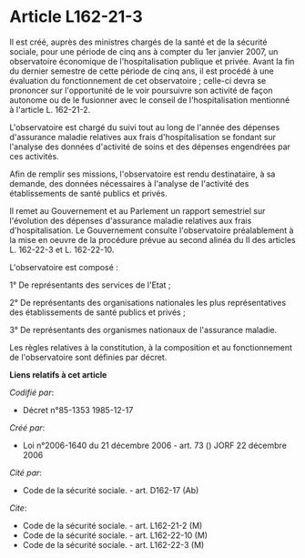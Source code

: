 # Article L162-21-3

Il est créé, auprès des ministres chargés de la santé et de la sécurité sociale, pour une période de cinq ans à compter du
1er janvier 2007, un observatoire économique de l'hospitalisation publique et privée. Avant la fin du dernier semestre de
cette période de cinq ans, il est procédé à une évaluation du fonctionnement de cet observatoire ; celle-ci devra se
prononcer sur l'opportunité de le voir poursuivre son activité de façon autonome ou de le fusionner avec le conseil de
l'hospitalisation mentionné à l'article L. 162-21-2.

L'observatoire est chargé du suivi tout au long de l'année des dépenses d'assurance maladie relatives aux frais
d'hospitalisation se fondant sur l'analyse des données d'activité de soins et des dépenses engendrées par ces activités.

Afin de remplir ses missions, l'observatoire est rendu destinataire, à sa demande, des données nécessaires à l'analyse de
l'activité des établissements de santé publics et privés.

Il remet au Gouvernement et au Parlement un rapport semestriel sur l'évolution des dépenses d'assurance maladie relatives aux
frais d'hospitalisation. Le Gouvernement consulte l'observatoire préalablement à la mise en oeuvre de la procédure prévue au
second alinéa du II des articles L. 162-22-3 et L. 162-22-10.

L'observatoire est composé :

1° De représentants des services de l'Etat ;

2° De représentants des organisations nationales les plus représentatives des établissements de santé publics et privés ;

3° De représentants des organismes nationaux de l'assurance maladie.

Les règles relatives à la constitution, à la composition et au fonctionnement de l'observatoire sont définies par décret.

**Liens relatifs à cet article**

_Codifié par_:

  - Décret n°85-1353 1985-12-17

_Créé par_:

  - Loi n°2006-1640 du 21 décembre 2006 - art. 73 () JORF 22 décembre 2006

_Cité par_:

  - Code de la sécurité sociale. - art. D162-17 (Ab)

_Cite_:

  - Code de la sécurité sociale. - art. L162-21-2 (M)
  - Code de la sécurité sociale. - art. L162-22-10 (M)
  - Code de la sécurité sociale. - art. L162-22-3 (M)

